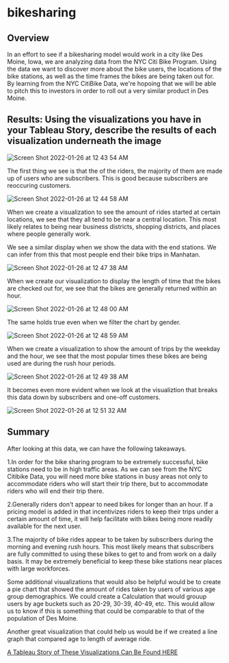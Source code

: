 # bikesharing

## Overview 

In an effort to see if a bikesharing model would work in a city like Des Moine, Iowa, we are analyzing data from the NYC Citi Bike Program.  Using the data we want to discover more about the bike users, the locations of the bike stations, as well as the time frames the bikes are being taken out for.  By learning from the NYC CitiBike Data, we're hopoing that we will be able to pitch this to investors in order to roll out a very similar product in Des Moine.

## Results: Using the visualizations you have in your Tableau Story, describe the results of each visualization underneath the image

![Screen Shot 2022-01-26 at 12 43 54 AM](https://user-images.githubusercontent.com/87248687/151110053-9d2a8348-19ee-41c4-bad7-ae8781e188d9.png)

The first thing we see is that the of the riders, the majority of them are made up of users who are subscribers.  This is good because subscribers are reoccuring customers.


![Screen Shot 2022-01-26 at 12 44 58 AM](https://user-images.githubusercontent.com/87248687/151110141-5197517d-9b83-4bbd-a7c4-3701123bf899.png)

When we create a visualization to see the amount of rides started at certain locations, we see that they all tend to be near a central location.  This most likely relates to being near business districts, shopping districts, and places where people generally work.

We see a similar display when we show the data with the end stations.  We can infer from this that most people end their bike trips in Manhatan.


![Screen Shot 2022-01-26 at 12 47 38 AM](https://user-images.githubusercontent.com/87248687/151110395-1093441e-4f88-4552-af4b-29792c1463b9.png)


When we create our visualization to display the length of time that the bikes are checked out for, we see that the bikes are generally returned within an hour.  

![Screen Shot 2022-01-26 at 12 48 00 AM](https://user-images.githubusercontent.com/87248687/151110479-a8791ba8-6c4b-463e-b729-28dca6c8f034.png)

The same holds true even when we filter the chart by gender.

![Screen Shot 2022-01-26 at 12 48 59 AM](https://user-images.githubusercontent.com/87248687/151110933-5e5f13f9-e3b2-4b7e-99cb-b8cde5589a75.png)



When we create a visualization to show the amount of trips by the weekday and the hour, we see that the most popular times these bikes are being used are during the rush hour periods.

![Screen Shot 2022-01-26 at 12 49 38 AM](https://user-images.githubusercontent.com/87248687/151110681-065a9d8f-80a9-452a-882e-cd8f5a728102.png)

It becomes even more evident when we look at the visualiztion that breaks this data down by subscribers and one-off customers.

![Screen Shot 2022-01-26 at 12 51 32 AM](https://user-images.githubusercontent.com/87248687/151110770-789932fe-8178-460a-8c6b-1763bedea55d.png)


## Summary

After looking at this data, we can have the following takeaways.

1.In order for the bike sharing program to be extremely successful, bike stations need to be in high traffic areas.  As we can see from the NYC Citibike Data, you will need more bike stations in busy areas not only to accommodate riders who will start their trip there, but to accommodate riders who will end their trip there.

2.Generally riders don't appear to need bikes for longer than an hour.  If a pricing model is added in that incentivizes riders to keep their trips under a certain amount of time, it will help facilitate with bikes being more readily available for the next user.

3.The majority of bike rides appear to be taken by subscribers during the morning and evening rush hours.  This most likely means that subscribers are fully committed to using these bikes to get to and from work on a daily basis.  It may be extremely beneficial to keep these bike stations near places with large workforces.

Some additional visualizations that would also be helpful would be to create a pie chart that showed the amount of rides taken by users of various age group demographics.  We could create a Calculation that would grouup users by age buckets such as 20-29, 30-39, 40-49, etc.  This would allow us to know if this is something that could be comparable to that of the population of Des Moine.  

Another great visualization that could help us would be if we created a line graph that compared age to length of average ride.

[A Tableau Story of These Visualizations Can Be Found HERE](https://public.tableau.com/views/CITIBIKECHALLENGE/CitibikeAnalysis?:language=en-US&publish=yes&:display_count=n&:origin=viz_share_link)
